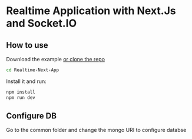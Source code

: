 # Realtime Application with Next.Js and Socket.IO

## How to use

Download the example [or clone the repo](https://github.com/shariqahmed525/Realtime-Next-App.git)

```bash
cd Realtime-Next-App
```

Install it and run:

```bash
npm install
npm run dev
```

## Configure DB
Go to the common folder and change the mongo URI to configure databse
